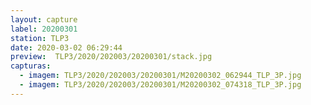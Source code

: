 ```yaml
---
layout: capture
label: 20200301
station: TLP3
date: 2020-03-02 06:29:44
preview:  TLP3/2020/202003/20200301/stack.jpg
capturas:
  - imagem: TLP3/2020/202003/20200301/M20200302_062944_TLP_3P.jpg
  - imagem: TLP3/2020/202003/20200301/M20200302_074318_TLP_3P.jpg
---
```

